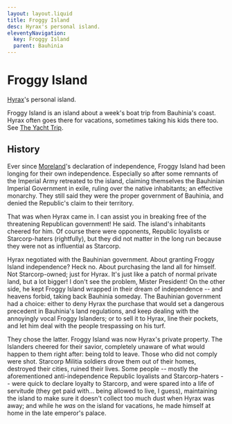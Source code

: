 ```yaml
---
layout: layout.liquid
title: Froggy Island
desc: Hyrax's personal island.
eleventyNavigation:
  key: Froggy Island
  parent: Bauhinia
---
```


# Froggy Island

[Hyrax](/characters/minor#hyrax/)'s personal island.

Froggy Island is an island about a week's boat trip from Bauhinia's coast. Hyrax often goes there for vacations, sometimes taking his kids there too. See [The Yacht Trip](/stories/the-yacht-trip/).

## History

Ever since [Moreland](/world/moreland/)'s declaration of independence, Froggy Island had been longing for their own independence. Especially so after some remnants of the Imperial Army retreated to the island, claiming themselves the Bauhinian Imperial Government in exile, ruling over the native inhabitants; an effective monarchy. They still said they were the proper government of Bauhinia, and denied the Republic's claim to their territory.

That was when Hyrax came in. I can assist you in breaking free of the threatening Republican government! He said. The island's inhabitants cheered for him. Of course there were opponents, Republic loyalists or Starcorp-haters (rightfully), but they did not matter in the long run because they were not as influential as Starcorp.

Hyrax negotiated with the Bauhinian government. About granting Froggy Island independence? Heck no. About purchasing the land all for himself. Not Starcorp-owned; just for Hyrax. It's just like a patch of normal private land, but a lot bigger! I don't see the problem, Mister President! On the other side, he kept Froggy Island wrapped in their dream of independence -- and heavens forbid, taking back Bauhinia someday. The Bauhinian government had a choice: either to deny Hyrax the purchase that would set a dangerous precedent in Bauhinia's land regulations, and keep dealing with the annoyingly vocal Froggy Islanders; or to sell it to Hyrax, line their pockets, and let him deal with the people trespassing on his turf.

They chose the latter. Froggy Island was now Hyrax's private property. The Islanders cheered for their savior, completely unaware of what would happen to them right after: being told to leave. Those who did not comply were shot. Starcorp Militia soldiers drove them out of their homes, destroyed their cities, ruined their lives. Some people -- mostly the aforementioned anti-independence Republic loyalists and Starcorp-haters -- were quick to declare loyalty to Starcorp, and were spared into a life of servitude (they get paid with… being allowed to live, I guess), maintaining the island to make sure it doesn't collect too much dust when Hyrax was away; and while he *was* on the island for vacations, he made himself at home in the late emperor's palace.
